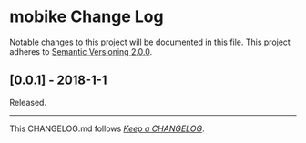 #   mobike Change Log

Notable changes to this project will be documented in this file. This project adheres to [Semantic Versioning 2.0.0](http://semver.org/).

##	[0.0.1] - 2018-1-1

Released.

---
This CHANGELOG.md follows [*Keep a CHANGELOG*](http://keepachangelog.com/).
